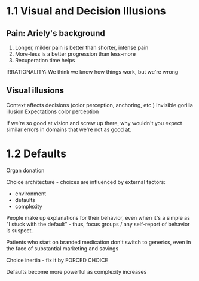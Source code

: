 # 1.1 Visual and Decision Illusions
## Pain: Ariely's background

1. Longer, milder pain is better than shorter, intense pain
2. More-less is a better progression than less-more
3. Recuperation time helps

IRRATIONALITY: We think we know how things work, but we're wrong

## Visual illusions
Context affects decisions (color perception, anchoring, etc.)
Invisible gorilla illusion
Expectations color perception

If we're so good at vision and screw up there, why wouldn't you expect similar errors in domains that we're not as good at.

# 1.2 Defaults
Organ donation

Choice architecture - choices are influenced by external factors:
* environment
* defaults
* complexity

People make up explanations for their behavior, even when it's a simple as "I stuck with the default" - thus, focus groups / any self-report of behavior is suspect.

Patients who start on branded medication don't switch to generics, even in the face of substantial marketing and savings

Choice inertia - fix it by FORCED CHOICE

Defaults become more powerful as complexity increases
